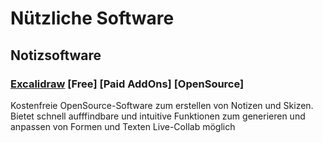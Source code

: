 # Nützliche Software

## Notizsoftware

### [Excalidraw](https://excalidraw.com)  [Free] [Paid AddOns] [OpenSource]
Kostenfreie OpenSource-Software zum erstellen von Notizen und Skizen.
Bietet schnell aufffindbare und intuitive Funktionen zum generieren und anpassen von Formen und Texten
Live-Collab möglich
